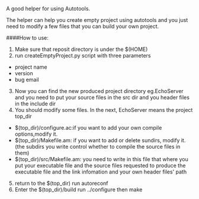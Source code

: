 A good helper for using Autotools.

The helper can help you create empty project using autotools and you just need
to modify a few files that you can build your own project.

####How to use:

1. Make sure that reposit directory is under the $(HOME)
2. run createEmptyProject.py script with three parameters
- project name
- version
- bug email
3. Now you can find the new produced project directory eg.EchoServer and you
   need to put your source files in the src dir and you header files in the
   include dir
4.  You should modify some files. In the next, EchoServer means the project top_dir
- $(top_dir)/configure.ac:if you want to add your own compile options,modify it.
- $(top_dir)/Makefile.am: if you want to add or delete sundirs, modify it.(the
  subdirs you write control whether to compile the source files in them)
- $(top_dir)/src/Makefile.am: you need to write in this file that where you put your
  executable file and the source files requested to produce the executable file
  and the link infomation and your own header files' path
5. return to the $(top_dir) run autoreconf
6. Enter the $(top_dir)/build run ../configure then make
